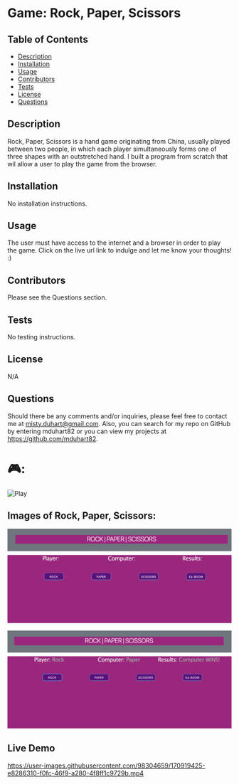 # Game: Rock, Paper, Scissors

  ## Table of Contents
  * [Description](#description)
  * [Installation](#installation)
  * [Usage](#usage)
  * [Contributors](#contribution)
  * [Tests](#test)
  * [License](#license)
  * [Questions](#questions)
  
  ## Description 
  Rock, Paper, Scissors is a hand game originating from China, usually played between two people, in which each player simultaneously forms one of three shapes with an outstretched hand. I built a program from scratch that wil allow a user to play the game from the browser.
  
  ## Installation 
  No installation instructions.

  ## Usage 
  The user must have access to the internet and a browser in order to play the game. Click on the live url link to indulge and let me know your thoughts! :)

  ## Contributors
  Please see the Questions section.

  ## Tests
  No testing instructions.

  ## License 
  N/A
 

  ## Questions
  Should there be any comments and/or inquiries, please feel free to contact me at misty.duhart@gmail.com. Also, you can search for my repo on GitHub by entering mduhart82 or you can view my projects at https://github.com/mduhart82.
  
  # 🎮:
  ![Play](https://mduhart82.github.io/rock-paper-scissors/)

  ## Images of Rock, Paper, Scissors:
  ![Image #1](./Assets/Images/Screen%20Shot%202022-05-28%20at%2010.48.51%20PM.png)

  ![Image #2](./Assets/Images/Screen%20Shot%202022-05-28%20at%2010.49.12%20PM.png)
  
  ## Live Demo
  https://user-images.githubusercontent.com/98304659/170919425-e8286310-f0fc-46f9-a280-4f8ff1c9729b.mp4



  


